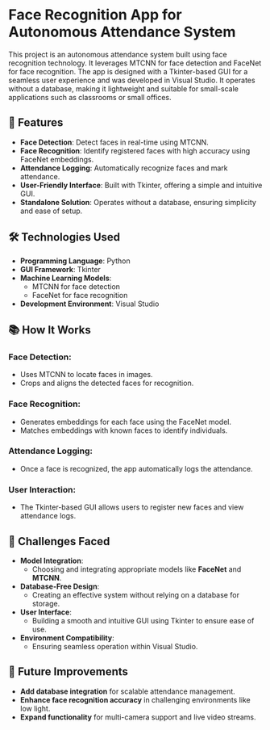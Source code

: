 # Face Recognition App for Autonomous Attendance System

This project is an autonomous attendance system built using face recognition technology. It leverages MTCNN for face detection and FaceNet for face recognition. The app is designed with a Tkinter-based GUI for a seamless user experience and was developed in Visual Studio. It operates without a database, making it lightweight and suitable for small-scale applications such as classrooms or small offices.

## 🚀 Features

- **Face Detection**: Detect faces in real-time using MTCNN.
- **Face Recognition**: Identify registered faces with high accuracy using FaceNet embeddings.
- **Attendance Logging**: Automatically recognize faces and mark attendance.
- **User-Friendly Interface**: Built with Tkinter, offering a simple and intuitive GUI.
- **Standalone Solution**: Operates without a database, ensuring simplicity and ease of setup.

## 🛠 Technologies Used

- **Programming Language**: Python
- **GUI Framework**: Tkinter
- **Machine Learning Models**:
  - MTCNN for face detection
  - FaceNet for face recognition
- **Development Environment**: Visual Studio

## 📚 How It Works

### Face Detection:
- Uses MTCNN to locate faces in images.
- Crops and aligns the detected faces for recognition.

### Face Recognition:
- Generates embeddings for each face using the FaceNet model.
- Matches embeddings with known faces to identify individuals.

### Attendance Logging:
- Once a face is recognized, the app automatically logs the attendance.

### User Interaction:
- The Tkinter-based GUI allows users to register new faces and view attendance logs.

## 🔧 Challenges Faced

- **Model Integration**:
  - Choosing and integrating appropriate models like **FaceNet** and **MTCNN**.
- **Database-Free Design**:
  - Creating an effective system without relying on a database for storage.
- **User Interface**:
  - Building a smooth and intuitive GUI using Tkinter to ensure ease of use.
- **Environment Compatibility**:
  - Ensuring seamless operation within Visual Studio.

## 🚀 Future Improvements

- **Add database integration** for scalable attendance management.
- **Enhance face recognition accuracy** in challenging environments like low light.
- **Expand functionality** for multi-camera support and live video streams.

